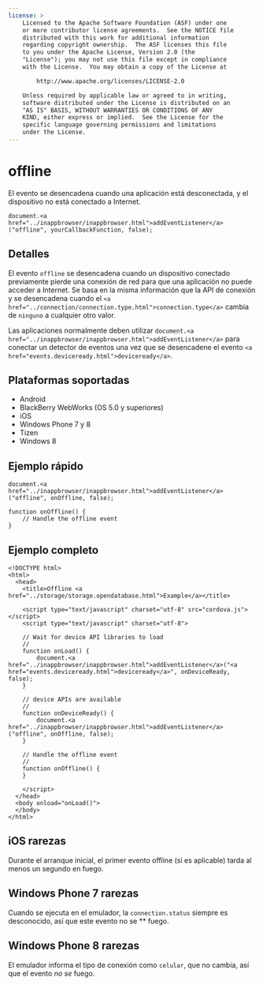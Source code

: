 ```yaml
---
license: >
    Licensed to the Apache Software Foundation (ASF) under one
    or more contributor license agreements.  See the NOTICE file
    distributed with this work for additional information
    regarding copyright ownership.  The ASF licenses this file
    to you under the Apache License, Version 2.0 (the
    "License"); you may not use this file except in compliance
    with the License.  You may obtain a copy of the License at

        http://www.apache.org/licenses/LICENSE-2.0

    Unless required by applicable law or agreed to in writing,
    software distributed under the License is distributed on an
    "AS IS" BASIS, WITHOUT WARRANTIES OR CONDITIONS OF ANY
    KIND, either express or implied.  See the License for the
    specific language governing permissions and limitations
    under the License.
---
```


# offline

El evento se desencadena cuando una aplicación está desconectada, y el dispositivo no está conectado a Internet.

    document.<a href="../inappbrowser/inappbrowser.html">addEventListener</a>("offline", yourCallbackFunction, false);
    

## Detalles

El evento `offline` se desencadena cuando un dispositivo conectado previamente pierde una conexión de red para que una aplicación no puede acceder a Internet. Se basa en la misma información que la API de conexión y se desencadena cuando el `<a href="../connection/connection.type.html">connection.type</a>` cambia de `ninguno` a cualquier otro valor.

Las aplicaciones normalmente deben utilizar `document.<a href="../inappbrowser/inappbrowser.html">addEventListener</a>` para conectar un detector de eventos una vez que se desencadene el evento `<a href="events.deviceready.html">deviceready</a>`.

## Plataformas soportadas

*   Android
*   BlackBerry WebWorks (OS 5.0 y superiores)
*   iOS
*   Windows Phone 7 y 8
*   Tizen
*   Windows 8

## Ejemplo rápido

    document.<a href="../inappbrowser/inappbrowser.html">addEventListener</a>("offline", onOffline, false);
    
    function onOffline() {
        // Handle the offline event
    }
    

## Ejemplo completo

    <!DOCTYPE html>
    <html>
      <head>
        <title>Offline <a href="../storage/storage.opendatabase.html">Example</a></title>
    
        <script type="text/javascript" charset="utf-8" src="cordova.js"></script>
        <script type="text/javascript" charset="utf-8">
    
        // Wait for device API libraries to load
        //
        function onLoad() {
            document.<a href="../inappbrowser/inappbrowser.html">addEventListener</a>("<a href="events.deviceready.html">deviceready</a>", onDeviceReady, false);
        }
    
        // device APIs are available
        //
        function onDeviceReady() {
            document.<a href="../inappbrowser/inappbrowser.html">addEventListener</a>("offline", onOffline, false);
        }
    
        // Handle the offline event
        //
        function onOffline() {
        }
    
        </script>
      </head>
      <body onload="onLoad()">
      </body>
    </html>
    

## iOS rarezas

Durante el arranque inicial, el primer evento offline (si es aplicable) tarda al menos un segundo en fuego.

## Windows Phone 7 rarezas

Cuando se ejecuta en el emulador, la `connection.status` siempre es desconocido, así que este evento no se ** fuego.

## Windows Phone 8 rarezas

El emulador informa el tipo de conexión como `celular`, que no cambia, así que el evento *no se* fuego.